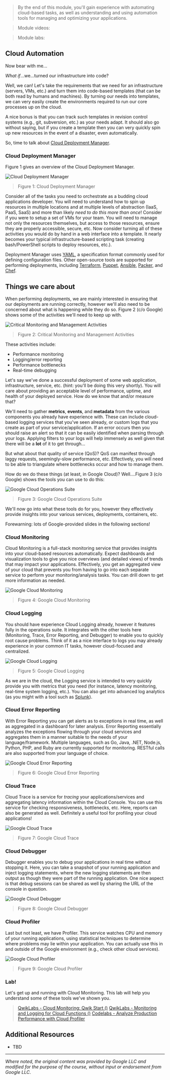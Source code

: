 > By the end of this module, you'll gain experience with automating cloud-based tasks, as well as understanding and using automation tools for managing and optimizing your applications.

> Module videos:

> Module labs:

## Cloud Automation

Now bear with me...

*What if*...we...turned our infrastructure into code?

Well, we can!  Let's take the requirements that we need for an infrastructure (servers, VMs, etc.) and turn them into code-based templates (that can be both read by humans and machines).  By turning our needs into templates, we can very easily create the environments required to run our core processes up on the cloud.  

A nice bonus is that you can track such templates in revision control systems (e.g., git, subversion, etc.) as your needs adapt.  It should also go without saying, but if you create a template then you can very quickly spin up new resources in the event of a disaster, even automatically.

So, time to talk about [Cloud Deployment Manager](https://cloud.google.com/deployment-manager/).


### Cloud Deployment Manager

Figure 1 gives an overview of the Cloud Deployment Manager.  

![Cloud Deployment Manager](/CloudAppsDev/assets/images/10-deployment-mgr.png "Cloud Deployment Manager")

> Figure 1: Cloud Deployment Manager

Consider all of the tasks you need to orchestrate as a budding cloud applications developer.  You will need to understand how to spin up resources in multiple locations and at multiple levels of abstraction (IaaS, PaaS, SaaS) and more than likely *need to do this more than once*!  Consider if you were to setup a set of VMs for your team.  You will need to manage not only the resources themselves, but access to those resources, ensure they are properly accessible, secure, etc.  Now consider turning all of these activities you would do by hand in a web interface into a template.  It nearly becomes your typical infrastructure-based scripting task (creating bash/PowerShell scripts to deploy resources, etc.).

Deployment Manager uses [YAML](https://yaml.org/), a specification format commonly used for defining configuration files.  Other open-source tools are supported for performing deployments, including [Terraform](https://www.terraform.io/), [Puppet](https://puppet.com/), [Ansible](https://www.ansible.com/), [Packer](https://www.packer.io/), and [Chef](https://www.chef.io/products/chef-automate).

## Things we care about

When performing deployments, we are mainly interested in ensuring that our deployments are running correctly, however we'll also need to be concerned about what is happening while they do so.  Figure 2 (c/o Google) shows some of the activities we'll need to keep up with.

![Critical Monitoring and Management Activities](/CloudAppsDev/assets/images/10-critical.png "Critical Monitoring and Management Activities")

> Figure 2: Critical Monitoring and Management Activities

These activities include:

* Performance monitoring
* Logging/error reporting
* Performance bottlenecks
* Real-time debugging

Let's say we've done a successful deployment of some web application, infrastructure, service, etc. (hint: you'll be doing this very shortly).  You will care about providing an acceptable level of performance, uptime, and health of your deployed service.  How do we know that and/or measure that?

We'll need to gather **metrics**, **events**, and **metadata** from the various components you already have experience with.  These can include cloud-based logging services that you've seen already, or custom logs that you create as part of your service/application.  If an error occurs then you should raise an alert so that it can be easily identified when parsing through your logs.  Applying filters to your logs will help immensely as well given that there will be a **lot** of it to get through...

But what about that quality of service (QoS)?  QoS can manifest through laggy requests, seemingly-slow performance, etc.  Effectively, you will need to be able to triangulate where bottlenecks occur and how to manage them.

How do we do these things (at least, in Google Cloud)?  Well....Figure 3 (c/o Google) shows the tools you can use to do this:

![Google Cloud Operations Suite](/CloudAppsDev/assets/images/10-ops.png "Google Cloud Operations Suite")

> Figure 3: Google Cloud Operations Suite

We'll now go into what these tools do for you, however they effectively provide insights into your various services, deployments, containers, etc.

Forewarning: lots of Google-provided slides in the following sections!

### Cloud Monitoring

Cloud Monitoring is a full-stack monitoring service that provides insights into your cloud-based resources automatically.  Expect dashboards and visualization tools to give you nice overviews (and detailed views) of trends that may impact your applications.  Effectively, you get an aggregated view of your cloud that prevents you from having to go into each separate service to perform your monitoring/analysis tasks.  You can drill down to get more information as needed.

![Google Cloud Monitoring](/CloudAppsDev/assets/images/10-cloudmon.png "Google Cloud Monitoring")

> Figure 4: Google Cloud Monitoring

### Cloud Logging

You should have experience Cloud Logging already, however it features fully in the operations suite.  It integrates with the other tools here (Monitoring, Trace, Error Reporting, and Debugger) to enable you to quickly root cause problems.  Think of it as a nice interface to logs you may already experience in your common IT tasks, however cloud-focused and centralized.

![Google Cloud Logging](/CloudAppsDev/assets/images/10-cloudlog.png "Google Cloud Logging")

> Figure 5: Google Cloud Logging

As we are in the cloud, the Logging service is intended to very quickly provide you with metrics that you need (for instance, latency monitoring, real-time system logging, etc.).  You can also get into advanced log analytics (as you might with a tool such as [Splunk](https://www.splunk.com/)).

### Cloud Error Reporting

With Error Reporting you can get alerts as to exceptions in real time, as well as aggregated in a dashboard for later analysis.  Error Reporting essentially analyzes the exceptions flowing through your cloud services and aggregates them in a manner suitable to the needs of your language/framework.  Multiple languages, such as Go, Java, .NET, Node.js, Python, PHP, and Ruby are currently supported for monitoring.  RESTful calls are also supported from your language of choice.

![Google Cloud Error Reporting](/CloudAppsDev/assets/images/10-clouderr.png "Google Cloud Error Reporting")

> Figure 6: Google Cloud Error Reporting

### Cloud Trace

Cloud Trace is a service for *tracing* your applications/services and aggregating latency information within the Cloud Console.  You can use this service for checking responsiveness, bottlenecks, etc.  Here, reports can also be generated as well.  Definitely a useful tool for profiling your cloud applications!

![Google Cloud Trace](/CloudAppsDev/assets/images/10-cloudtrace.png "Google Cloud Trace")

> Figure 7: Google Cloud Trace

### Cloud Debugger

Debugger enables you to debug your applications in real time without stopping it.  Here, you can take a snapshot of your running application and inject logging statements, where the new logging statements are then output as though they were part of the running application.  One nice aspect is that debug sessions can be shared as well by sharing the URL of the console in question.

![Google Cloud Debugger](/CloudAppsDev/assets/images/10-clouddebugger.png "Google Cloud Debugger")

> Figure 8: Google Cloud Debugger

### Cloud Profiler

Last but not least, we have Profiler.  This service watches CPU and memory of your running applications, using statistical techniques to determine where problems may lie within your application.  You can actually use this in and outside of the Google environment (e.g., check other cloud services).

![Google Cloud Profiler](/CloudAppsDev/assets/images/10-cloudprofiler.png "Google Cloud Profiler")

> Figure 9: Google Cloud Profiler

### Lab!

Let's get up and running with Cloud Monitoring.  This lab will help you understand some of these tools we've shown you.

> [QwikLabs - Cloud Monitoring: Qwik Start ()](https://google.qwiklabs.com/focuses/10600?parent=catalog)
> [QwikLabs - Monitoring and Logging for Cloud Functions ()](https://www.qwiklabs.com/focuses/1833?parent=catalog)
> [Codelabs - Analyze Production Performance with Cloud Profiler](https://codelabs.developers.google.com/codelabs/cloud-profiler)


## Additional Resources

* TBD

<hr size="1" />

*Where noted, the original content was provided by Google LLC and modified for the purpose of the course, without input or endorsement from Google LLC*.